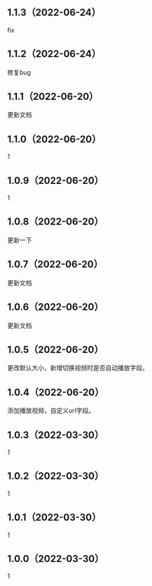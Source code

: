 ## 1.1.3（2022-06-24）
fix
## 1.1.2（2022-06-24）
修复bug
## 1.1.1（2022-06-20）
更新文档
## 1.1.0（2022-06-20）
1
## 1.0.9（2022-06-20）
1
## 1.0.8（2022-06-20）
更新一下
## 1.0.7（2022-06-20）
更新文档
## 1.0.6（2022-06-20）
更新文档
## 1.0.5（2022-06-20）
更改默认大小，新增切换视频时是否自动播放字段。
## 1.0.4（2022-06-20）
添加播放视频，自定义url字段。
## 1.0.3（2022-03-30）
1
## 1.0.2（2022-03-30）
1
## 1.0.1（2022-03-30）
1
## 1.0.0（2022-03-30）
1
